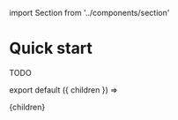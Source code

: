 import Section from '../components/section'

# Quick start

TODO

export default ({ children }) => <Section name='Quick Start'>{children}</Section>
